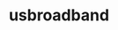 ---
title: usbroadband
description: Data for the U.S. National Broadband Map
maintainer: Thomas J. Leeper <thosjleeper@gmail.com>
link: https://github.com/rOpenGov/usbroadband
github: https://github.com/rOpenGov/usbroadband
bugreports: https://github.com/rOpenGov/usbroadband/issues
category: ropengov
---